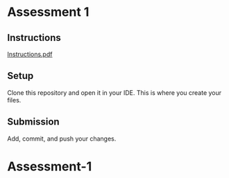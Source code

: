# Assessment 1

## Instructions
[Instructions.pdf](Instructions.pdf)

## Setup
Clone this repository and open it in your IDE. This is where you create your files.

## Submission
Add, commit, and push your changes.
# Assessment-1
